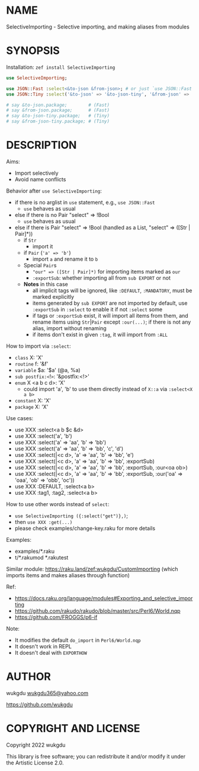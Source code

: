NAME
====

SelectiveImporting - Selective importing, and making aliases from modules

SYNOPSIS
========

Installation: `zef install SelectiveImporting`

```raku
use SelectiveImporting;

use JSON::Fast :select<&to-json &from-json>; # or just `use JSON::Fast`
use JSON::Tiny :select('&to-json' => '&to-json-tiny', '&from-json' => '&from-json-tiny');

# say &to-json.package;        # (Fast)
# say &from-json.package;      # (Fast)
# say &to-json-tiny.package;   # (Tiny)
# say &from-json-tiny.package; # (Tiny)
```

DESCRIPTION
===========

Aims:
  * Import selectively
  * Avoid name conflicts

Behavior after `use SelectiveImporting`:
  * if there is no arglist in `use` statement, e.g., `use JSON::Fast`
    * `use` behaves as usual
  * else if there is no Pair "select" => !Bool
    * `use` behaves as usual
  * else if there is Pair "select" => !Bool (handled as a List, "select" => ([Str | Pair]*))
    * if `Str`
      * import it
    * if `Pair` (`'a' => 'b'`)
      * import `a` and rename it to `b`
    * Special `Pair`s
      * `"our" => ([Str | Pair]*)` for importing items marked as `our`
      * `:exportSub`: whether importing all from `sub EXPORT` or not
    * **Notes** in this case
      * all implicit tags will be ignored, like `:DEFAULT`, `:MANDATORY`, must be marked explicitly
      * items generated by `sub EXPORT` are not imported by default, use `:exportSub` in `:select` to enable it if not `:select` some
      * if tags or `:exportSub` exist, it will import all items from them, and rename items using `Str`|`Pair` except `:our(...)`; if there is not any alias, import without renaming
      * if items don't exist in given `:tag`, it will import from `:ALL`

How to import via `:select`:
  * `class` X: 'X'
  * `routine` f: '&f'
  * `variable` \$a: '$a' (@a, %a)
  * `sub postfix:<`!`>`: '&postfix:<!>'
  * `enum` X \<a b c d\>: 'X'
    * could import 'a', 'b' to use them directly instead of `X::a` via `:select<X a b>`
  * `constant` X: 'X'
  * `package` X: 'X'

Use cases:
  * use XXX :select\<a b \$c \&d\>
  * use XXX :select('a', 'b')
  * use XXX :select('a' => 'aa', 'b' => 'bb')
  * use XXX :select('a' => 'aa', 'b' => 'bb', 'c', 'd')
  * use XXX :select(|\<c d\>, 'a' => 'aa', 'b' => 'bb', 'e')
  * use XXX :select(|\<c d\>, 'a' => 'aa', 'b' => 'bb', :exportSub)
  * use XXX :select(|\<c d\>, 'a' => 'aa', 'b' => 'bb', :exportSub, :our\<oa ob\>)
  * use XXX :select(|\<c d\>, 'a' => 'aa', 'b' => 'bb', :exportSub, :our('oa' => 'oaa', 'ob' => 'obb', 'oc'))
  * use XXX :DEFAULT, :select\<a b\>
  * use XXX :tag1, :tag2, :select\<a b\>

How to use other words instead of `select`:
  * `use SelectiveImporting ({:select("get")},)`;
  * then `use XXX :get(...)`
  * please check examples/change-key.raku for more details

Examples:
  * examples/*.raku
  * t/*.rakumod *.rakutest

Similar module: https://raku.land/zef:wukgdu/CustomImporting (which imports items and makes aliases through function)

Ref:
  * https://docs.raku.org/language/modules#Exporting_and_selective_importing
  * https://github.com/rakudo/rakudo/blob/master/src/Perl6/World.nqp
  * https://github.com/FROGGS/p6-if

Note:
  * It modifies the default `do_import` in `Perl6/World.nqp`
  * It doesn't work in REPL
  * It doesn't deal with `EXPORTHOW`

AUTHOR
======

wukgdu <wukgdu365@yahoo.com>

https://github.com/wukgdu

COPYRIGHT AND LICENSE
=====================

Copyright 2022 wukgdu

This library is free software; you can redistribute it and/or modify it under the Artistic License 2.0.

